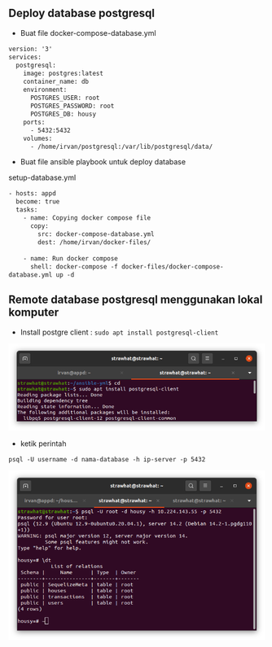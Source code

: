 ## Deploy database postgresql

- Buat file docker-compose-database.yml

```
version: '3'
services:
  postgresql:
    image: postgres:latest
    container_name: db
    environment:
      POSTGRES_USER: root
      POSTGRES_PASSWORD: root
      POSTGRES_DB: housy
    ports:
      - 5432:5432
    volumes:
      - /home/irvan/postgresql:/var/lib/postgresql/data/
```

- Buat file ansible playbook untuk deploy database

setup-database.yml
```
- hosts: appd
  become: true
  tasks:
    - name: Copying docker compose file
      copy:
        src: docker-compose-database.yml
        dest: /home/irvan/docker-files/

    - name: Run docker compose
      shell: docker-compose -f docker-files/docker-compose-database.yml up -d
```

## Remote database postgresql menggunakan lokal komputer

- Install postgre client : `sudo apt install postgresql-client`

<p align="center"><img src="../Final-Task/assets/Database/1.png"></p>

- ketik perintah 
```
psql -U username -d nama-database -h ip-server -p 5432
```

<p align="center"><img src="../Final-Task/assets/Database/2.png"></p>
